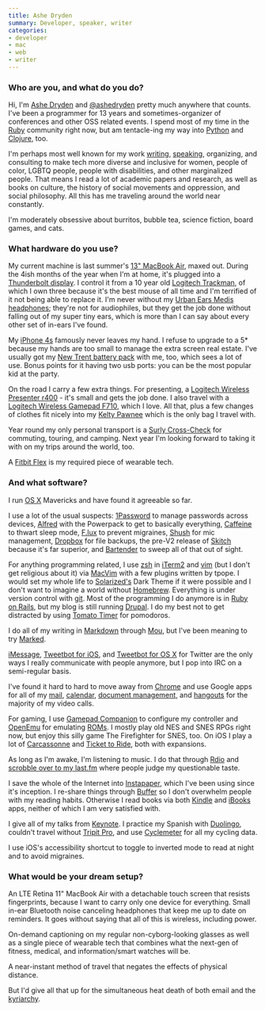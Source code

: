 ```yaml
---
title: Ashe Dryden
summary: Developer, speaker, writer
categories:
- developer
- mac
- web
- writer
---
```


### Who are you, and what do you do?

Hi, I'm [Ashe Dryden](http://ashedryden.com "Ashe's website.") and [@ashedryden](https://twitter.com/ashedryden "Ashe's Twitter account.") pretty much anywhere that counts. I've been a programmer for 13 years and sometimes-organizer of conferences and other OSS related events. I spend most of my time in the [Ruby][] community right now, but am tentacle-ing my way into [Python][] and [Clojure][], too. 

I'm perhaps most well known for my work [writing](https://leanpub.com/the-diverse-team/ "Ashe's book on diverse teams."), [speaking](http://ashedryden.com/speaking/ "Ashe's speaking engagements."), organizing, and consulting to make tech more diverse and inclusive for women, people of color, LGBTQ people, people with disabilities, and other marginalized people. That means I read a lot of academic papers and research, as well as books on culture, the history of social movements and oppression, and social philosophy. All this has me traveling around the world near constantly.

I'm moderately obsessive about burritos, bubble tea, science fiction, board games, and cats.

### What hardware do you use?

My current machine is last summer's [13" MacBook Air][macbook-air], maxed out. During the 4ish months of the year when I'm at home, it's plugged into a [Thunderbolt display][thunderbolt-display]. I control it from a 10 year old [Logitech Trackman][trackman-marble], of which I own three because it's the best mouse of all time and I'm terrified of it not being able to replace it. I'm never without my [Urban Ears Medis headphones][medis]; they're not for audiophiles, but they get the job done without falling out of my super tiny ears, which is more than I can say about every other set of in-ears I've found.

My [iPhone 4s][iphone-4s] famously never leaves my hand. I refuse to upgrade to a 5* because my hands are too small to manage the extra screen real estate. I've usually got my [New Trent battery pack][icarrier] with me, too, which sees a lot of use. Bonus points for it having two usb ports: you can be the most popular kid at the party.

On the road I carry a few extra things. For presenting, a [Logitech Wireless Presenter r400][wireless-presenter-r400] - it's small and gets the job done.  I also travel with a [Logitech Wireless Gamepad F710][f710], which I love. All that, plus a few changes of clothes fit nicely into my [Kelty Pawnee][womens-pawnee-35] which is the only bag I travel with.

Year round my only personal transport is a [Surly Cross-Check][cross-check] for commuting, touring, and camping. Next year I'm looking forward to taking it with on my trips around the world, too.

A [Fitbit Flex][flex] is my required piece of wearable tech.

### And what software?

I run [OS X][macos] Mavericks and have found it agreeable so far.

I use a lot of the usual suspects: [1Password][] to manage passwords across devices, [Alfred][] with the Powerpack to get to basically everything, [Caffeine][] to thwart sleep mode, [F.lux][] to prevent migraines, [Shush][] for mic management, [Dropbox][] for file backups, the pre-V2 release of [Skitch][] because it's far superior, and [Bartender][] to sweep all of that out of sight.

For anything programming related, I use [zsh][] in [iTerm2][] and [vim][] (but I don't get religious about it) via [MacVim][] with a few plugins written by tpope. I would set my whole life to [Solarized's][solarized] Dark Theme if it were possible and I don't want to imagine a world without [Homebrew][]. Everything is under version control with [git][]. Most of the programming I do anymore is in [Ruby on Rails][rails], but my blog is still running [Drupal][]. I do my best not to get distracted by using [Tomato Timer][tomato-timer] for pomodoros.

I do all of my writing in [Markdown][] through [Mou][], but I've been meaning to try [Marked][].

[iMessage][], [Tweetbot for iOS][tweetbot-ios], and [Tweetbot for OS X][tweetbot] for Twitter are the only ways I really communicate with people anymore, but I pop into IRC on a semi-regular basis.

I've found it hard to hard to move away from [Chrome][] and use Google apps for all of my [mail][gmail], [calendar][google-calendar], [document management][google-docs], and [hangouts][google-hangouts] for the majority of my video calls.

For gaming, I use [Gamepad Companion][gamepad-companion] to configure my controller and [OpenEmu][] for emulating [ROMs](https://archive.org/details/messmame "A collection of ROMs for MAME and MESS on Archive.org."). I mostly play old NES and SNES RPGs right now, but enjoy this silly game The Firefighter for SNES, too. On iOS I play a lot of [Carcassonne][carcassonne-ios] and [Ticket to Ride][ticket-to-ride-ios], both with expansions.

As long as I'm awake, I'm listening to music. I do that through [Rdio][] and [scrobble over to my last.fm](http://www.last.fm/user/simplycontent "Ashe's Last.fm account.") where people judge my questionable taste.

I save the whole of the Internet into [Instapaper][], which I've been using since it's inception. I re-share things through [Buffer][] so I don't overwhelm people with my reading habits. Otherwise I read books via both [Kindle][kindle-ios] and [iBooks][ibooks-ios] apps, neither of which I am very satisfied with.

I give all of my talks from [Keynote][]. I practice my Spanish with [Duolingo][duolingo-ios], couldn't travel without [Tripit Pro][tripit], and use [Cyclemeter][cyclemeter-gps-ios] for all my cycling data.

I use iOS's accessibility shortcut to toggle to inverted mode to read at night and to avoid migraines.

### What would be your dream setup?

An LTE Retina 11" MacBook Air with a detachable touch screen that resists fingerprints, because I want to carry only one device for everything. Small in-ear Bluetooth noise canceling headphones that keep me up to date on reminders. It goes without saying that all of this is wireless, including power.

On-demand captioning on my regular non-cyborg-looking glasses as well as a single piece of wearable tech that combines what the next-gen of fitness, medical, and information/smart watches will be.

A near-instant method of travel that negates the effects of physical distance.

But I'd give all that up for the simultaneous heat death of both email and the [kyriarchy](http://en.wikipedia.org/wiki/Kyriarchy "The Wikipedia entry for Kyriarchy.").

[icarrier]: https://www.amazon.com/New-Trent-iCarrier-Smartphones-Micro-USB/dp/B003ZBZ64Q "An external battery for devices."
[iphone-4s]: https://en.wikipedia.org/wiki/IPhone_4S "A smartphone."
[trackman-marble]: https://www.logitech.com/en-us/product/trackman-marble "A trackball."
[thunderbolt-display]: https://www.apple.com/displays/ "A Thunderbolt-powered monitor."
[f710]: https://gaming.logitech.com/en-us/product/f710-wireless-gamepad "A wireless game controller."
[flex]: http://www.fitbit.com/flex "A wearable activity tracker."
[macbook-air]: https://www.apple.com/macbook-air/ "A very thin laptop."
[medis]: http://www.urbanears.com/headphones/medis/medis-black/ "In-ear headphones."
[cross-check]: https://surlybikes.com/bikes/cross_check/ "A bicycle."
[womens-pawnee-35]: https://www.amazon.com/Kelty-Womens-35-Liter-Backpack-Malachite/dp/B009R69FYK "A big backpack."
[wireless-presenter-r400]: https://www.logitech.com/en-us/product/wireless-presenter-r400 "A wireless presenter device."
[ruby]: https://www.ruby-lang.org/en/ "An interpreted scripting language."
[rdio]: http://www.rdio.com/home/en-us/ "A music streaming service."
[rails]: http://rubyonrails.org/ "A Ruby-based web framework."
[1password]: https://1password.com "Password management software for Mac OS X."
[imessage]: https://en.wikipedia.org/wiki/iMessage "A messaging platform."
[iterm2]: http://iterm2.com/ "An alternative terminal application for Mac OS X."
[instapaper]: https://www.instapaper.com/ "A web tool for saving pages to read later."
[ibooks-ios]: https://itunes.apple.com/us/app/ibooks/id364709193 "A book reader for iOS."
[google-calendar]: https://en.wikipedia.org/wiki/Google_Calendar "A web-based calendar client."
[gmail]: https://mail.google.com/mail/ "Web-based email."
[gamepad-companion]: https://itunes.apple.com/us/app/gamepad-companion/id428799479 "Software for configuring a gaming device to work with any application."
[google-docs]: https://en.wikipedia.org/wiki/Google_Docs "A web-based office suite."
[google-hangouts]: https://hangouts.google.com/ "A voice, video and text chat service."
[git]: https://git-scm.com/ "A version control system."
[zsh]: http://www.zsh.org/ "An interactive shell and scripting language."
[ticket-to-ride-ios]: https://itunes.apple.com/us/app/ticket-to-ride/id432504470 "A board game."
[tomato-timer]: https://tomato-timer.com/ "A web service for tracking your time."
[tweetbot]: https://tapbots.com/tweetbot/mac/ "A Twitter client for the Mac."
[tripit]: https://www.tripit.com/ "A travel planning web service."
[tweetbot-ios]: https://tapbots.com/tweetbot/ "A Twitter client for iOS."
[shush]: https://itunes.apple.com/us/app/shush-microphone-manager/id496437906 "A Mac app for controlling the microphone."
[skitch]: https://evernote.com/skitch/ "An always-on image editor for the Mac."
[solarized]: http://ethanschoonover.com/solarized "A colour theme for text editors."
[alfred]: https://www.alfredapp.com/ "A launcher app for the Mac."
[f.lux]: https://justgetflux.com/ "A tool to make the colour of your screen adapt to the current time of day."
[openemu]: https://github.com/OpenEmu/OpenEmu "A game emulation framework."
[homebrew]: http://brew.sh "Command-line package manager for Mac OS X."
[markdown]: https://daringfireball.net/projects/markdown/ "An email-like format for marking up text."
[macvim]: https://github.com/macvim-dev/macvim "A Mac GUI port of vim."
[mou]: http://25.io/mou/ "A Markdown text editor for the Mac."
[marked]: http://marked2app.com/ "A Markdown preview tool for Mac text editors."
[macos]: https://en.wikipedia.org/wiki/MacOS "An operating system for Mac hardware."
[cyclemeter-gps-ios]: https://itunes.apple.com/us/app/cyclemeter-gps-cycling-running/id330595774 "A biking activity tracking app."
[clojure]: https://en.wikipedia.org/wiki/Clojure "A dynamic programming language using the Java Virtual Machine."
[chrome]: https://www.google.com/intl/en/chrome/browser/ "A WebKit-based browser, where each tab runs in its own thread."
[caffeine]: http://lightheadsw.com/caffeine/ "A Mac menubar application to keep your computer awake."
[carcassonne-ios]: https://carcassonneapp.com/ "A tile game."
[drupal]: https://www.drupal.org/ "An open-source content management system."
[dropbox]: https://www.dropbox.com/ "Online syncing and storage."
[duolingo-ios]: https://itunes.apple.com/app/duolingo-learn-spanish-french/id570060128 "An app for learning languages."
[vim]: http://www.vim.org/ "A command-line text editor."
[bartender]: https://www.macbartender.com/ "A Mac tool for organising menu bar apps."
[buffer]: https://buffer.com/ "A tool for sharing across multiple social networks."
[keynote]: https://www.apple.com/keynote/ "Presentation software for the Mac."
[kindle-ios]: https://itunes.apple.com/gb/app/kindle/id302584613 "An iPhone app for accessing Kindle content from Amazon."
[python]: https://www.python.org/ "An interpreted scripting language."
